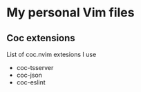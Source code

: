 # My personal Vim files

## Coc extensions

List of coc.nvim extesions I use

* coc-tsserver
* coc-json
* coc-eslint
